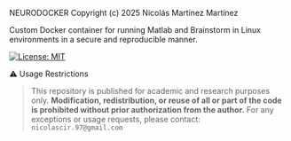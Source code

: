 NEURODOCKER
Copyright (c) 2025 Nicolás Martínez Martínez

Custom Docker container for running Matlab and Brainstorm in Linux environments in a secure and reproducible manner.

[![License: MIT](https://img.shields.io/badge/License-MIT-yellow.svg)](https://opensource.org/licenses/MIT)

⚠️ Usage Restrictions

> This repository is published for academic and research purposes only.
> **Modification, redistribution, or reuse of all or part of the code is prohibited without prior authorization from the author.**
> For any exceptions or usage requests, please contact: `nicolascir.97@gmail.com`

